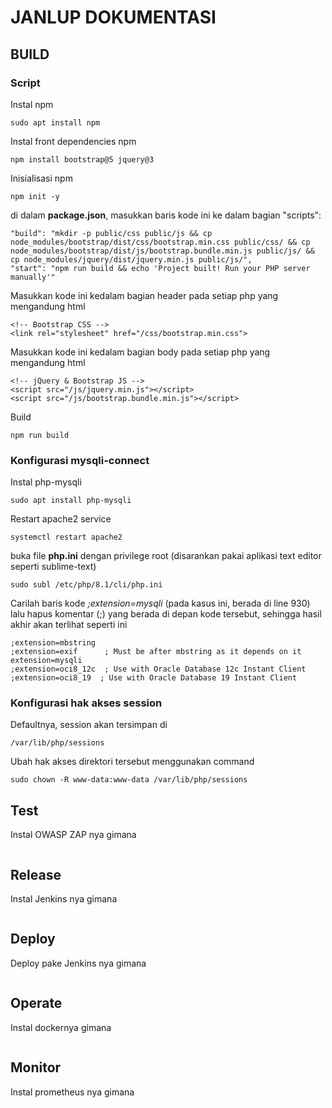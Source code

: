 # JANLUP DOKUMENTASI

## BUILD
### Script
Instal npm
```
sudo apt install npm
```
Instal front dependencies npm
```
npm install bootstrap@5 jquery@3
```
Inisialisasi npm
```
npm init -y
```
di dalam <b>package.json</b>, masukkan baris kode ini ke dalam bagian "scripts":
```
"build": "mkdir -p public/css public/js && cp node_modules/bootstrap/dist/css/bootstrap.min.css public/css/ && cp node_modules/bootstrap/dist/js/bootstrap.bundle.min.js public/js/ && cp node_modules/jquery/dist/jquery.min.js public/js/",
"start": "npm run build && echo 'Project built! Run your PHP server manually'"
```
Masukkan kode ini kedalam bagian header pada setiap php yang mengandung html
```
<!-- Bootstrap CSS -->
<link rel="stylesheet" href="/css/bootstrap.min.css">
```
Masukkan kode ini kedalam bagian body pada setiap php yang mengandung html
```
<!-- jQuery & Bootstrap JS -->
<script src="/js/jquery.min.js"></script>
<script src="/js/bootstrap.bundle.min.js"></script>
```
Build
```
npm run build
```
### Konfigurasi mysqli-connect
Instal php-mysqli
```
sudo apt install php-mysqli
```
Restart apache2 service
```
systemctl restart apache2
```
buka file <b>php.ini</b> dengan privilege root (disarankan pakai aplikasi text editor seperti sublime-text)
```
sudo subl /etc/php/8.1/cli/php.ini
```
Carilah baris kode *;extension=mysqli* (pada kasus ini, berada di line 930) lalu hapus komentar (;) yang berada di depan kode tersebut, sehingga hasil akhir akan terlihat seperti ini
```
;extension=mbstring
;extension=exif      ; Must be after mbstring as it depends on it
extension=mysqli
;extension=oci8_12c  ; Use with Oracle Database 12c Instant Client
;extension=oci8_19  ; Use with Oracle Database 19 Instant Client
```
### Konfigurasi hak akses session
Defaultnya, session akan tersimpan di
```
/var/lib/php/sessions
```
Ubah hak akses direktori tersebut menggunakan command
```
sudo chown -R www-data:www-data /var/lib/php/sessions
```

## Test
Instal OWASP ZAP nya gimana
```

```

## Release
Instal Jenkins nya gimana
```

```

## Deploy
Deploy pake Jenkins nya gimana
```

```

## Operate
Instal dockernya gimana
```

```

## Monitor
Instal prometheus nya gimana
```

```
